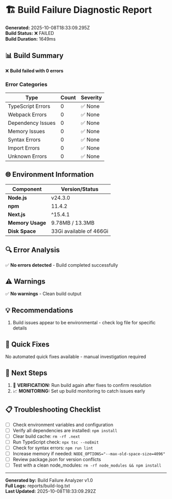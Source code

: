 # 🏗️ Build Failure Diagnostic Report

**Generated:** 2025-10-08T18:33:09.295Z  
**Build Status:** ❌ FAILED  
**Build Duration:** 1649ms

## 📊 Build Summary


❌ **Build failed with 0 errors**

### Error Categories
| Type | Count | Severity |
|------|-------|----------|
| TypeScript Errors | 0 | ✅ None |
| Webpack Errors | 0 | ✅ None |
| Dependency Issues | 0 | ✅ None |
| Memory Issues | 0 | ✅ None |
| Syntax Errors | 0 | ✅ None |
| Import Errors | 0 | ✅ None |
| Unknown Errors | 0 | ✅ None |


## 🌐 Environment Information

| Component | Version/Status |
|-----------|----------------|
| **Node.js** | v24.3.0 |
| **npm** | 11.4.2 |
| **Next.js** | ^15.4.1 |
| **Memory Usage** | 9.78MB / 13.3MB |
| **Disk Space** | 33Gi available of 466Gi |

## 🔍 Error Analysis

✅ **No errors detected** - Build completed successfully

## ⚠️ Warnings

✅ **No warnings** - Clean build output

## 💡 Recommendations

1. Build issues appear to be environmental - check log file for specific details

## 🔧 Quick Fixes

No automated quick fixes available - manual investigation required

## 🚀 Next Steps

1. 🧪 **VERIFICATION:** Run build again after fixes to confirm resolution
2. 📈 **MONITORING:** Set up build monitoring to catch issues early

## 📋 Troubleshooting Checklist

- [ ] Check environment variables and configuration
- [ ] Verify all dependencies are installed: `npm install`
- [ ] Clear build cache: `rm -rf .next`
- [ ] Run TypeScript check: `npx tsc --noEmit`
- [ ] Check for syntax errors: `npm run lint`
- [ ] Increase memory if needed: `NODE_OPTIONS="--max-old-space-size=4096"`
- [ ] Review package.json for version conflicts
- [ ] Test with a clean node_modules: `rm -rf node_modules && npm install`

---

**Generated by:** Build Failure Analyzer v1.0  
**Full Logs:** reports/build-log.txt  
**Last Updated:** 2025-10-08T18:33:09.292Z
